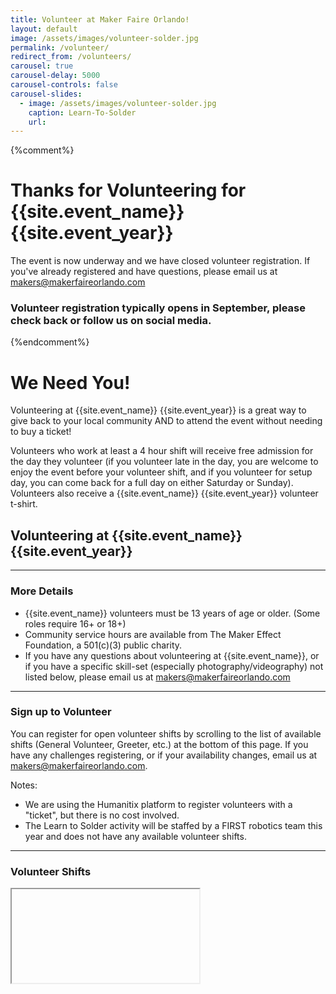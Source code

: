 ```yaml
---
title: Volunteer at Maker Faire Orlando!
layout: default
image: /assets/images/volunteer-solder.jpg
permalink: /volunteer/
redirect_from: /volunteers/
carousel: true
carousel-delay: 5000
carousel-controls: false
carousel-slides:
  - image: /assets/images/volunteer-solder.jpg
    caption: Learn-To-Solder
    url:
---
```





{%comment%}
# Thanks for Volunteering for {{site.event_name}} {{site.event_year}}
The event is now underway and we have closed volunteer registration. If you've already registered and have questions, please email us at <makers@makerfaireorlando.com>

### Volunteer registration typically opens in September, please check back or follow us on social media.


{%endcomment%}


# We Need You!
Volunteering at {{site.event_name}} {{site.event_year}} is a great way to give back to your local community AND to attend the event without needing to buy a ticket!

Volunteers who work at least a 4 hour shift will receive free admission for the day they volunteer (if you volunteer late in the day, you are welcome to enjoy the event before your volunteer shift, and if you volunteer for setup day, you can come back for a full day on either Saturday or Sunday). Volunteers also receive a {{site.event_name}} {{site.event_year}} volunteer t-shirt.



## Volunteering at {{site.event_name}} {{site.event_year}}


---

### More Details
* {{site.event_name}} volunteers must be 13 years of age or older. (Some roles require 16+ or 18+)
* Community service hours are available from The Maker Effect Foundation, a 501(c)(3) public charity.
* If you have any questions about volunteering at {{site.event_name}}, or if you have a specific skill-set (especially photography/videography) not listed below, please email us at <makers@makerfaireorlando.com>

---

### Sign up to Volunteer
You can register for open volunteer shifts by scrolling to the list of available shifts (General Volunteer, Greeter, etc.) at the bottom of this page. If you have any challenges registering, or if your availability changes, email us at <makers@makerfaireorlando.com>.

Notes:
* We are using the Humanitix platform to register volunteers with a "ticket", but there is no cost involved.
* The Learn to Solder activity will be staffed by a FIRST robotics team this year and does not have any available volunteer shifts.

---
### Volunteer Shifts

<!-- Add the following to your website's HTML. -->
<script src="https://events.humanitix.com/scripts/widgets/inline.js" type="module"></script>
<iframe data-checkout="maker-faire-orlando-2025-volunteer-registration"></iframe>

